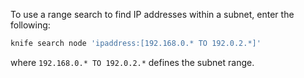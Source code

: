 To use a range search to find IP addresses within a subnet, enter the
following:

``` bash
knife search node 'ipaddress:[192.168.0.* TO 192.0.2.*]'
```

where `192.168.0.* TO 192.0.2.*` defines the subnet range.